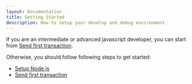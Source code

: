 ```yaml
---
layout: Documentation
title: Getting Started
description: How to setup your develop and debug environment
---
```


If you are an intermediate or advanced javascript developer, you can start from [Send first transaction](/quick-start/first-tx).

Otherwise, you should follow following steps to get started:

- [Setup Node.js](https://developer.blocklet.io/docs/en/quick-start/nodejs)
- [Send first transaction](/quick-start/first-tx)

